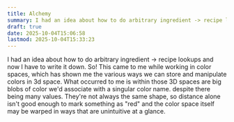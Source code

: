 ```yaml
---
title: Alchemy
summary: I had an idea about how to do arbitrary ingredient -> recipe lookups and now I have to write it down
draft: true
date: 2025-10-04T15:06:58
lastmod: 2025-10-04T15:33:23
---
```

I had an idea about how to do arbitrary ingredient -> recipe lookups and now I have to write it down. So! This came to me while working in color spaces, which has shown me the various ways we can store and manipulate colors in 3d space. What occurred to me is within those 3D spaces are big blobs of color we'd associate with a singular color name. despite there being many values. They're not always the same shape, so distance alone isn't good enough to mark something as "red" and the color space itself may be warped in ways that are unintuitive at a glance.

##